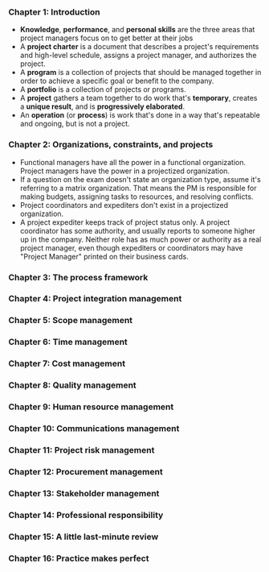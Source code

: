 ### Chapter 1: Introduction
* **Knowledge**, **performance**, and **personal skills** are the three areas that project managers focus on to get better at their jobs
* A **project charter** is a document that describes a project's requirements and high-level schedule, assigns a project manager, and authorizes the project.
* A **program** is a collection of projects that should be managed together in order to achieve a specific goal or benefit to the company.
* A **portfolio** is a collection of projects or programs.
* A **project** gathers a team together to do work that's **temporary**, creates a **unique result**, and is **progressively elaborated**.
* An **operation** (or **process**) is work that's done in a way that's repeatable and ongoing, but is not a project.

### Chapter 2: Organizations, constraints, and projects
* Functional managers have all the power in a functional organization. Project managers have the power in a projectized organization.
* If a question on the exam doesn't state an organization type, assume it's referring to a matrix organization. That means the PM is responsible for making budgets, assigning tasks to resources, and resolving conflicts.
* Project coordinators and expediters don't exist in a projectized organization.
* A project expediter keeps track of project status only. A project coordinator has some authority, and usually reports to someone higher up in the company. Neither role has as much power or authority as a real project manager, even though expediters or coordinators may have "Project Manager" printed on their business cards.


### Chapter 3: The process framework

### Chapter 4: Project integration management

### Chapter 5: Scope management

### Chapter 6: Time management

### Chapter 7: Cost management

### Chapter 8: Quality management

### Chapter 9: Human resource management

### Chapter 10: Communications management

### Chapter 11: Project risk management

### Chapter 12: Procurement management

### Chapter 13: Stakeholder management

### Chapter 14: Professional responsibility

### Chapter 15: A little last-minute review

### Chapter 16: Practice makes perfect